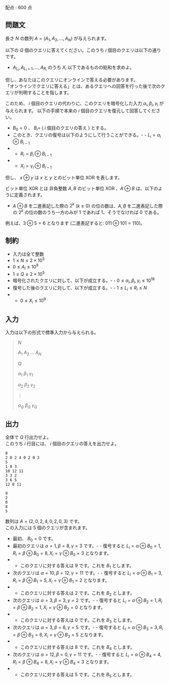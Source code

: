 配点 : $600$ 点

## 問題文

長さ $N$ の数列 $A=(A_1,A_2,\dots,A_N)$ が与えられます。

以下の $Q$ 個のクエリに答えてください。このうち $i$ 個目のクエリは以下の通りです。

- $A_{L_i},A_{L_i+1},\dots,A_{R_i}$ のうち $X_i$ 以下であるものの総和を求めよ。

但し、あなたはこのクエリにオンラインで答える必要があります。<br>
「オンラインでクエリに答える」とは、あるクエリへの回答を行った後で次のクエリが判明することを指します。

このため、 $i$ 個目のクエリの代わりに、このクエリを暗号化した入力 $\alpha_i, \beta_i, \gamma_i$ が与えられます。
以下の手順で本来の $i$ 個目のクエリを復元して回答してください。

- $B_0=0$ 、 $B_i =$ ( $i$ 個目のクエリの答え ) とする。
- このとき、クエリの復号は以下のようにして行うことができる。-   - $L_i = \alpha_i \oplus B_{i-1}$
-   - $R_i = \beta_i \oplus B_{i-1}$
-   - $X_i = \gamma_i \oplus B_{i-1}$

但し、 $x \oplus y$ は $x$ と $y$ とのビット単位 XOR を表します。

ビット単位 XOR とは
非負整数 $A, B$ のビット単位 XOR 、$A \oplus B$ は、以下のように定義されます。

- $A \oplus B$ を二進表記した際の $2^k$ ($k \geq 0$) の位の数は、$A, B$ を二進表記した際の $2^k$ の位の数のうち一方のみが $1$ であれば $1$、そうでなければ $0$ である。

例えば、$3 \oplus 5 = 6$ となります (二進表記すると: $011 \oplus 101 = 110$)。

## 制約

- 入力は全て整数
- $1 \le N \le 2 \times 10^5$
- $0 \le A_i \le 10^9$
- $1 \le Q \le 2 \times 10^5$
- 暗号化されたクエリに対して、以下が成立する。-   - $0 \le \alpha_i, \beta_i, \gamma_i \le 10^{18}$
- 復号した後のクエリに対して、以下が成立する。-   - $1 \le L_i \le R_i \le N$
-   - $0 \le X_i \le 10^9$

## 入力

入力は以下の形式で標準入力から与えられる。

> $N$
> 
> $A_1$ $A_2$ $\dots$ $A_N$
> 
> $Q$
> 
> $\alpha_1$ $\beta_1$ $\gamma_1$
> 
> $\alpha_2$ $\beta_2$ $\gamma_2$
> 
> $\vdots$
> 
> $\alpha_Q$ $\beta_Q$ $\gamma_Q$

## 出力

全体で $Q$ 行出力せよ。<br>
このうち $i$ 行目には、 $i$ 個目のクエリの答えを出力せよ。

```input1
8
2 0 2 4 0 2 0 3
5
1 8 3
10 12 11
3 3 2
3 6 5
12 0 11
```

```output1
9
2
0
8
5
```

数列は $A=(2,0,2,4,0,2,0,3)$ です。<br>
この入力には $5$ 個のクエリが含まれます。

- 最初、 $B_0=0$ です。
- 最初のクエリは $\alpha = 1, \beta = 8, \gamma = 3$ です。-   - 復号すると $L_i = \alpha \oplus B_0 = 1, R_i = \beta \oplus B_0 = 8, X_i = \gamma \oplus B_0 = 3$ となります。
-   - このクエリに対する答えは $9$ です。これを $B_1$ とします。
- 次のクエリは $\alpha = 10, \beta = 12, \gamma = 11$ です。-   - 復号すると $L_i = \alpha \oplus B_1 = 3, R_i = \beta \oplus B_1 = 5, X_i = \gamma \oplus B_1 = 2$ となります。
-   - このクエリに対する答えは $2$ です。これを $B_2$ とします。
- 次のクエリは $\alpha = 3, \beta = 3, \gamma = 2$ です。-   - 復号すると $L_i = \alpha \oplus B_2 = 1, R_i = \beta \oplus B_2 = 1, X_i = \gamma \oplus B_2 = 0$ となります。
-   - このクエリに対する答えは $0$ です。これを $B_3$ とします。
- 次のクエリは $\alpha = 3, \beta = 6, \gamma = 5$ です。-   - 復号すると $L_i = \alpha \oplus B_3 = 3, R_i = \beta \oplus B_3 = 6, X_i = \gamma \oplus B_3 = 5$ となります。
-   - このクエリに対する答えは $8$ です。これを $B_4$ とします。
- 次のクエリは $\alpha = 12, \beta = 0, \gamma = 11$ です。-   - 復号すると $L_i = \alpha \oplus B_4 = 4, R_i = \beta \oplus B_4 = 8, X_i = \gamma \oplus B_4 = 3$ となります。
-   - このクエリに対する答えは $5$ です。これを $B_5$ とします。